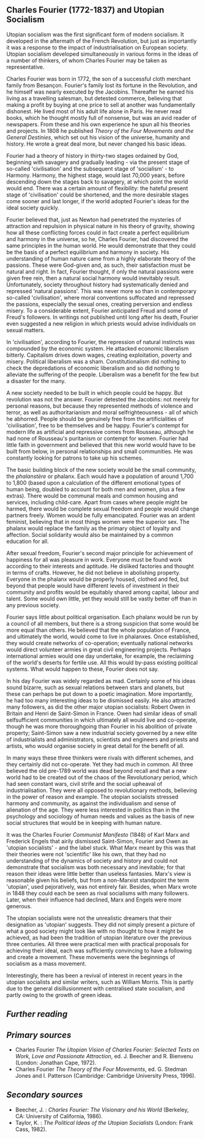 ## **Charles Fourier (1772-1837) and Utopian Socialism**

Utopian socialism was the first significant form of modern socialism. It developed in the aftermath of the French Revolution, but just as importantly it was a response to the impact of industrialisation on European society. Utopian socialism developed simultaneously in various forms in the ideas of a number of thinkers, of whom Charles Fourier may be taken as representative.

Charles Fourier was born in 1772, the son of a successful cloth merchant family from Besançon. Fourier's family lost its fortune in the Revolution, and he himself was nearly executed by the Jacobins. Thereafter he earned his living as a travelling salesman, but detested commerce, believing that making a profit by buying at one price to sell at another was fundamentally dishonest. He lived most of his adult life alone in Paris. He never read books, which he thought mostly full of nonsense, but was an avid reader of newspapers. From these and his own experience he spun all his theories and projects. In 1808 he published *Theory of the Four Movements and the General Destinies*, which set out his vision of the universe, humanity and history. He wrote a great deal more, but never changed his basic ideas.

Fourier had a theory of history in thirty-two stages ordained by God, beginning with savagery and gradually leading - via the present stage of so-called 'civilisation' and the subsequent stage of 'socialism' - to Harmony. Harmony, the highest stage, would last 70,000 years, before descending down the stages back to savagery, at which point the world would end. There was a certain amount of flexibility: the hateful present stage of 'civilisation' could be shortened, and the more desirable stages come sooner and last longer, if the world adopted Fourier's ideas for the ideal society quickly.

Fourier believed that, just as Newton had penetrated the mysteries of attraction and repulsion in physical nature in his theory of gravity, showing how all these conflicting forces could in fact create a perfect equilibrium and harmony in the universe, so he, Charles Fourier, had discovered the same principles in the human world. He would demonstrate that they could be the basis of a perfect equilibrium and harmony in society. His understanding of human nature came from a highly elaborate theory of the passions. These were God-given and, as such, their satisfaction must be natural and right. In fact, Fourier thought, if only the natural passions were given free rein, then a natural social harmony would inevitably result. Unfortunately, society throughout history had systematically denied and repressed 'natural passions'. This was never more so than in contemporary so-called 'civilisation', where moral conventions suffocated and repressed the passions, especially the sexual ones, creating perversion and endless misery. To a considerable extent, Fourier anticipated Freud and some of Freud's followers. In writings not published until long after his death, Fourier even suggested a new religion in which priests would advise individuals on sexual matters.

In 'civilisation', according to Fourier, the repression of natural instincts was compounded by the economic system. He attacked economic liberalism bitterly. Capitalism drives down wages, creating exploitation, poverty and misery. Political liberalism was a sham. Constitutionalism did nothing to check the depredations of economic liberalism and so did nothing to alleviate the suffering of the people. Liberalism was a benefit for the few but a disaster for the many.

A new society needed to be built in which people could be happy. But revolution was not the answer. Fourier detested the Jacobins: not merely for personal reasons, but because they represented methods of violence and terror, as well as authoritarianism and moral selfrighteousness - all of which he abhorred. People should be genuinely free from the artificialities of 'civilisation', free to be themselves and be happy. Fourier's contempt for modern life as artificial and repressive comes from Rousseau, although he had none of Rousseau's puritanism or contempt for women. Fourier had little faith in government and believed that this new world would have to be built from below, in personal relationships and small communities. He was constantly looking for patrons to take up his schemes.

The basic building block of the new society would be the small community, the *phalanstère* or phalanx. Each would have a population of around 1,700 to 1,800 (based upon a calculation of the different emotional types of human being, doubled to account for both men and women, plus a few extras). There would be communal meals and common housing and services, including child-care. Apart from cases where people might be harmed, there would be complete sexual freedom and people would change partners freely. Women would be fully emancipated. Fourier was an ardent feminist, believing that in most things women were the superior sex. The phalanx would replace the family as the primary object of loyalty and affection. Social solidarity would also be maintained by a common education for all.

After sexual freedom, Fourier's second major principle for achievement of happiness for all was pleasure in work. Everyone must be found work according to their interests and aptitude. He disliked factories and thought in terms of crafts. However, he did not believe in abolishing property. Everyone in the phalanx would be properly housed, clothed and fed, but beyond that people would have different levels of investment in their community and profits would be equitably shared among capital, labour and talent. Some would own little, yet they would still be vastly better off than in any previous society.

Fourier says little about political organisation. Each phalanx would be run by a council of all members, but there is a strong suspicion that some would be more equal than others. He believed that the whole population of France, and ultimately the world, would come to live in phalanxes. Once established, they would create networks of co-operation; eventually national networks would direct volunteer armies in great civil engineering projects. Perhaps international armies would one day undertake, for example, the reclaiming of the world's deserts for fertile use. All this would by-pass existing political systems. What would happen to these, Fourier does not say.

In his day Fourier was widely regarded as mad. Certainly some of his ideas sound bizarre, such as sexual relations between stars and planets, but these can perhaps be put down to a poetic imagination. More importantly, he had too many interesting ideas to be dismissed easily. He also attracted many followers, as did the other major utopian socialists: Robert Owen in Britain and Henri de Saint-Simon in France. Owen had similar ideas of small selfsufficient communities in which ultimately all would live and co-operate, though he was more thoroughgoing than Fourier in his abolition of private property; Saint-Simon saw a new industrial society governed by a new elite of industrialists and administrators, scientists and engineers and priests and artists, who would organise society in great detail for the benefit of all.

In many ways these three thinkers were rivals with different schemes, and they certainly did not co-operate. Yet they had much in common. All three believed the old pre-1789 world was dead beyond recall and that a new world had to be created out of the chaos of the Revolutionary period, which had seen constant wars, civil strife and the social upheaval of industrialisation. They were all opposed to revolutionary methods, believing in the power of reason and example. The utopian socialists stressed harmony and community, as against the individualism and sense of alienation of the age. They were less interested in politics than in the psychology and sociology of human needs and values as the basis of new social structures that would be in keeping with human nature.

It was the Charles Fourier *Communist Manifesto* (1848) of Karl Marx and Frederick Engels that airily dismissed Saint-Simon, Fourier and Owen as 'utopian socialists' - and the label stuck. What Marx meant by this was that their theories were not 'scientific' like his own, that they had no understanding of the dynamics of society and history and could not demonstrate that socialism was both necessary and inevitable; for that reason their ideas were little better than useless fantasies. Marx's view is reasonable given his beliefs, but from a non-Marxist standpoint the term 'utopian', used pejoratively, was not entirely fair. Besides, when Marx wrote in 1848 they could each be seen as rival socialisms with many followers. Later, when their influence had declined, Marx and Engels were more generous.

The utopian socialists were not the unrealistic dreamers that their designation as 'utopian' suggests. They did not simply present a picture of what a good society might look like with no thought to how it might be achieved, as had been the tradition of utopian literature over the previous three centuries. All three were practical men with practical proposals for achieving their ideal, each was sufficiently convincing to have a following and create a movement. These movements were the beginnings of socialism as a mass movement.

Interestingly, there has been a revival of interest in recent years in the utopian socialists and similar writers, such as William Morris. This is partly due to the general disillusionment with centralised state socialism, and partly owing to the growth of green ideas.

## *Further reading*

## *Primary sources*

- Charles Fourier *The Utopian Vision of Charles Fourier: Selected Texts on Work, Love and Passionate Attraction*, ed. J. Beecher and R. Bienvenu (London: Jonathan Cape, 1972).
- Charles Fourier *The Theory of the Four Movements*, ed. G. Stedman Jones and I. Patterson (Cambridge: Cambridge University Press, 1996).

## *Secondary sources*

- Beecher, J. : *Charles Fourier: The Visionary and his World* (Berkeley, CA: University of California, 1986).
- Taylor, K. : *The Political Ideas of the Utopian Socialists* (London: Frank Cass, 1982).